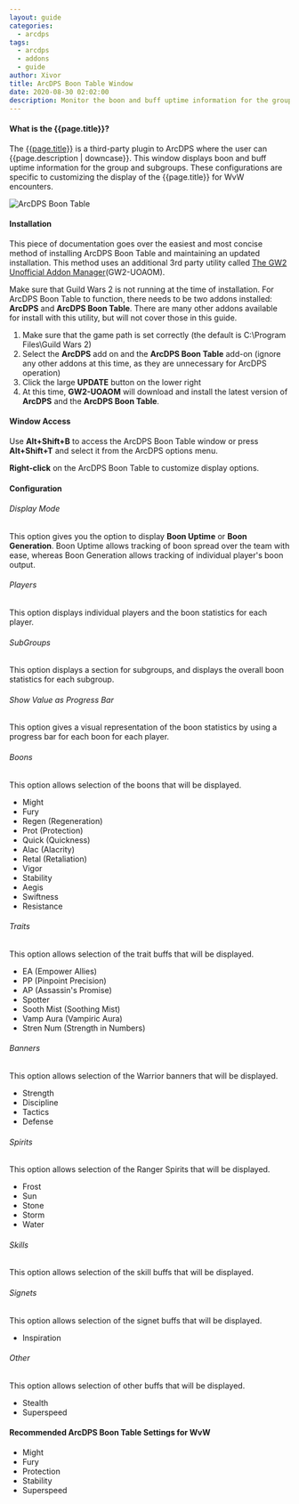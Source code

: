 ```yaml
---
layout: guide
categories: 
  - arcdps
tags:
  - arcdps
  - addons
  - guide
author: Xivor
title: ArcDPS Boon Table Window
date: 2020-08-30 02:02:00
description: Monitor the boon and buff uptime information for the group in combat encounters
---
```


#### What is the {{page.title}}?

The [{{page.title}}](https://github.com/MarsEdge/GW2-ArcDPS-Boon-Table) is a third-party plugin to ArcDPS where the user can {{page.description | downcase}}.<!--more--> This window displays boon and buff uptime information for the group and subgroups. These configurations are specific to customizing the display of the {{page.title}} for WvW encounters. 

![ArcDPS Boon Table]({{site.url}}/assets/img/addons/image%20%2832%29.png)

#### Installation

This piece of documentation goes over the easiest and most concise method of installing ArcDPS Boon Table and maintaining an updated installation. This method uses an additional 3rd party utility called [The GW2 Unofficial Addon Manager](https://github.com/fmmmlee/GW2-Addon-Manager)(GW2-UOAOM).

Make sure that Guild Wars 2 is not running at the time of installation. For ArcDPS Boon Table to function, there needs to be two addons installed: **ArcDPS** and **ArcDPS Boon Table**. There are many other addons available for install with this utility, but will not cover those in this guide.

1. Make sure that the game path is set correctly (the default is C:\Program Files\Guild Wars 2)
2. Select the **ArcDPS** add on and the **ArcDPS Boon Table** add-on (ignore any other addons at this time, as they are unnecessary for ArcDPS operation)
3. Click the large **UPDATE** button on the lower right
4. At this time, **GW2-UOAOM** will download and install the latest version of **ArcDPS** and the **ArcDPS Boon Table**.

#### Window Access

Use **Alt+Shift+B** to access the ArcDPS Boon Table window or press **Alt+Shift+T** and select it from the ArcDPS options menu.

**Right-click** on the ArcDPS Boon Table to customize display options.

#### Configuration

###### Display Mode

This option gives you the option to display **Boon Uptime** or **Boon Generation**. Boon Uptime allows tracking of boon spread over the team with ease, whereas Boon Generation allows tracking of individual player's boon output.

###### Players

This option displays individual players and the boon statistics for each player.

###### SubGroups

This option displays a section for subgroups, and displays the overall boon statistics for each subgroup.

###### Show Value as Progress Bar

This option gives a visual representation of the boon statistics by using a progress bar for each boon for each player.

###### Boons

This option allows selection of the boons that will be displayed.

* Might
* Fury
* Regen (Regeneration)
* Prot (Protection)
* Quick (Quickness)
* Alac (Alacrity)
* Retal (Retaliation)
* Vigor
* Stability
* Aegis
* Swiftness
* Resistance

###### Traits

This option allows selection of the trait buffs that will be displayed.

* EA (Empower Allies)
* PP (Pinpoint Precision)
* AP (Assassin's Promise)
* Spotter
* Sooth Mist (Soothing Mist)
* Vamp Aura (Vampiric Aura)
* Stren Num (Strength in Numbers)

###### Banners

This option allows selection of the Warrior banners that will be displayed.

* Strength
* Discipline
* Tactics
* Defense

###### Spirits

This option allows selection of the Ranger Spirits that will be displayed.

* Frost
* Sun
* Stone
* Storm
* Water

###### Skills

This option allows selection of the skill buffs that will be displayed.

###### Signets

This option allows selection of the signet buffs that will be displayed.

* Inspiration

###### Other

This option allows selection of other buffs that will be displayed.

* Stealth
* Superspeed

#### Recommended ArcDPS Boon Table Settings for WvW

* Might
* Fury
* Protection
* Stability
* Superspeed